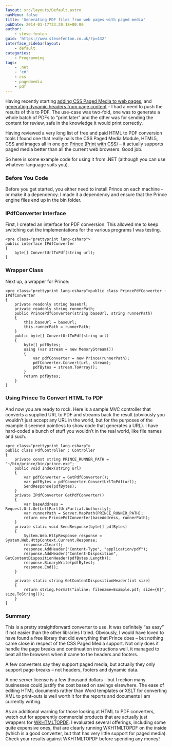 ```yaml
---
layout: src/layouts/Default.astro
navMenu: false
title: 'Generating PDF files from web pages with paged media'
pubDate: 2014-01-17T23:20:18+00:00
author:
    - steve-fenton
guid: 'https://www.stevefenton.co.uk/?p=432'
interface_sidebarlayout:
    - default
categories:
    - Programming
tags:
    - .net
    - 'c#'
    - css
    - pagedmedia
    - pdf
---
```


Having recently starting [adding CSS Paged Media to web pages](http://www.stevefenton.co.uk/Content/Blog/Date/201312/Blog/Printing-Web-Pages-With-The-Paged-Media-Module/), and [generating dynamic headers from page content](http://www.stevefenton.co.uk/Content/Blog/Date/201312/Blog/Using-CSS-Paged-Media-To-Add-Dynamic-Headers/) – I had a need to push the results of this to PDF. The use-case was two-fold, one was to generate a whole batch of PDFs to “print later” and the other was for sending the content for review, safe in the knowledge it would print correctly.

Having reviewed a very long list of free and paid HTML to PDF conversion tools I found one that really nails the CSS Paged Media Module, HTML5, CSS and images all in one go: [Prince (Print with CSS)](http://www.princexml.com/) – it actually supports paged media better than all the current web browsers. Good job.

So here is some example code for using it from .NET (although you can use whatever language suits you).

### Before You Code

Before you get started, you either need to install Prince on each machine – or make it a dependency. I made it a dependency and ensure that the Prince engine files end up in the bin folder.

### IPdfConverter Interface

First, I created an interface for PDF conversion. This allowed me to keep switching out the implementations for the various programs I was testing.

```
<pre class="prettyprint lang-csharp">
public interface IPdfConverter
{
    byte[] ConvertUrlToPdf(string url);
}
```

### Wrapper Class

Next up, a wrapper for Prince:

```
<pre class="prettyprint lang-csharp">public class PrincePdfConverter : IPdfConverter
{
    private readonly string baseUrl;
    private readonly string runnerPath;
    public PrincePdfConverter(string baseUrl, string runnerPath)
    {
        this.baseUrl = baseUrl;
        this.runnerPath = runnerPath;
    }
    public byte[] ConvertUrlToPdf(string url)
    {
        byte[] pdfBytes;
        using (var stream = new MemoryStream())
        {
            var pdfConverter = new Prince(runnerPath);
            pdfConverter.Convert(url, stream);
            pdfBytes = stream.ToArray();
        }
        return pdfBytes;
    }
}
```

### Using Prince To Convert HTML To PDF

And now you are ready to rock. Here is a sample MVC controller that converts a supplied URL to PDF and streams back the result (obviously you wouldn’t just accept any URL in the world, but for the purposes of the example it seemed pointless to show code that generates a URL). I have hard-coded a bunch of stuff you wouldn’t in the real world, like file names and such.

```
<pre class="prettyprint lang-csharp">
public class PdfController : Controller
{
    private const string PRINCE_RUNNER_PATH = "~/bin/prince/bin/prince.exe";
    public void Index(string url)
    {
        var pdfConverter = GetPdfConverter();
        var pdfBytes = pdfConverter.ConvertUrlToPdf(url);
        SendResponse(pdfBytes);        
    }
    private IPdfConverter GetPdfConverter()
    {
        var baseAddress = Request.Url.GetLeftPart(UriPartial.Authority);
        var runnerPath = Server.MapPath(PRINCE_RUNNER_PATH);
        return new PrincePdfConverter(baseAddress, runnerPath);
    }
    private static void SendResponse(byte[] pdfBytes)
    {
        System.Web.HttpResponse response = System.Web.HttpContext.Current.Response;
        response.Clear();
        response.AddHeader("Content-Type", "application/pdf");
        response.AddHeader("Content-Disposition", GetContentDispositionHeader(pdfBytes.Length));
        response.BinaryWrite(pdfBytes);
        response.End();
    }
   
    private static string GetContentDispositionHeader(int size)
    {
        return string.Format("inline; filename=Example.pdf; size={0}", size.ToString());
    }
}
```

### Summary

This is a pretty straightforward converter to use. It was definitely “as easy” if not easier than the other libraries I tried. Obviously, I would have loved to have found a free library that did everything that Prince does – but nothing came close in respect of the CSS Paged Media support. Not only does it handle the page breaks and continuation instructions well, it managed to beat all the browsers when it came to the headers and footers.

A few converters say they support paged media, but actually they only support page-breaks – not headers, footers and dynamic data.

A one server license is a few thousand dollars – but I reckon many businesses could justify the cost based on savings elsewhere. The ease of editing HTML documents rather than Word templates or XSLT for converting XML to print-outs is well worth it for the reports and documents I am currently writing.

As an additional warning for those looking at HTML to PDF converters, watch out for apparently commercial products that are actually just wrappers for [WKHTMLTOPDF](http://code.google.com/p/wkhtmltopdf/). I evaluated several offerings, including some quite expensive ones, that are clearly running WKHTMLTOPDF on the inside (which is a good converter, but that has very little support for paged media). Check your results against WKHTMLTOPDF before spending any money!